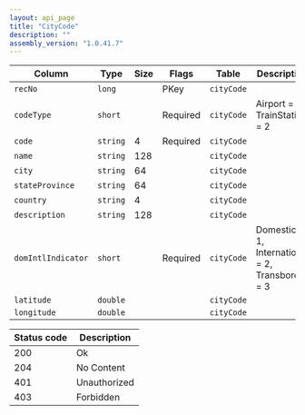 ```yaml
---
layout: api_page
title: "CityCode"
description: ""
assembly_version: "1.0.41.7"
---
```




| Column | Type | Size | Flags | Table | Description |
| ------ | ---- | ---- | ----- | ----- | ----------- |
| `recNo` | `long` |  | PKey | `cityCode` | 
| `codeType` | `short` |  | Required | `cityCode` | Airport = 1, TrainStation = 2
| `code` | `string` | 4 | Required | `cityCode` | 
| `name` | `string` | 128 |  | `cityCode` | 
| `city` | `string` | 64 |  | `cityCode` | 
| `stateProvince` | `string` | 64 |  | `cityCode` | 
| `country` | `string` | 4 |  | `cityCode` | 
| `description` | `string` | 128 |  | `cityCode` | 
| `domIntlIndicator` | `short` |  | Required | `cityCode` | Domestic = 1, International = 2, Transborder = 3
| `latitude` | `double` |  |  | `cityCode` | 
| `longitude` | `double` |  |  | `cityCode` | 

| Status code | Description |
| ----------- | ----------- |
| 200 | Ok |
| 204 | No Content |
| 401 | Unauthorized |
| 403 | Forbidden |



